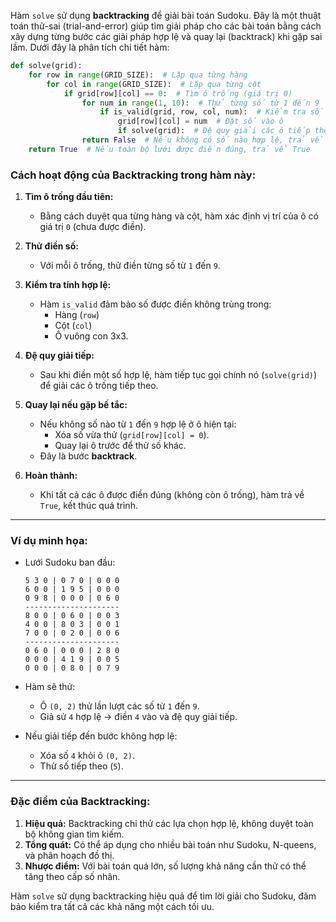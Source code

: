 Hàm `solve` sử dụng **backtracking** để giải bài toán Sudoku. Đây là một thuật toán thử-sai (trial-and-error) giúp tìm giải pháp cho các bài toán bằng cách xây dựng từng bước các giải pháp hợp lệ và quay lại (backtrack) khi gặp sai lầm. Dưới đây là phân tích chi tiết hàm:

```python
def solve(grid):
    for row in range(GRID_SIZE):  # Lặp qua từng hàng
        for col in range(GRID_SIZE):  # Lặp qua từng cột
            if grid[row][col] == 0:  # Tìm ô trống (giá trị 0)
                for num in range(1, 10):  # Thử từng số từ 1 đến 9
                    if is_valid(grid, row, col, num):  # Kiểm tra số hợp lệ
                        grid[row][col] = num  # Đặt số vào ô
                        if solve(grid):  # Đệ quy giải các ô tiếp theo\n                            return True\n                        grid[row][col] = 0  # Nếu không thành công, xóa số và thử lại
                return False  # Nếu không có số nào hợp lệ, trả về False (backtrack)
    return True  # Nếu toàn bộ lưới được điền đúng, trả về True
```

### Cách hoạt động của Backtracking trong hàm này:

1. **Tìm ô trống đầu tiên:**
   - Bằng cách duyệt qua từng hàng và cột, hàm xác định vị trí của ô có giá trị `0` (chưa được điền).

2. **Thử điền số:**
   - Với mỗi ô trống, thử điền từng số từ `1` đến `9`.

3. **Kiểm tra tính hợp lệ:**
   - Hàm `is_valid` đảm bảo số được điền không trùng trong:
     - Hàng (`row`)
     - Cột (`col`)
     - Ô vuông con 3x3.

4. **Đệ quy giải tiếp:**
   - Sau khi điền một số hợp lệ, hàm tiếp tục gọi chính nó (`solve(grid)`) để giải các ô trống tiếp theo.

5. **Quay lại nếu gặp bế tắc:**
   - Nếu không số nào từ `1` đến `9` hợp lệ ở ô hiện tại:
     - Xóa số vừa thử (`grid[row][col] = 0`).
     - Quay lại ô trước để thử số khác.
   - Đây là bước **backtrack**.

6. **Hoàn thành:**
   - Khi tất cả các ô được điền đúng (không còn ô trống), hàm trả về `True`, kết thúc quá trình.

---

### Ví dụ minh họa:
- Lưới Sudoku ban đầu:
  ```
  5 3 0 | 0 7 0 | 0 0 0
  6 0 0 | 1 9 5 | 0 0 0
  0 9 8 | 0 0 0 | 0 6 0
  ---------------------
  8 0 0 | 0 6 0 | 0 0 3
  4 0 0 | 8 0 3 | 0 0 1
  7 0 0 | 0 2 0 | 0 0 6
  ---------------------
  0 6 0 | 0 0 0 | 2 8 0
  0 0 0 | 4 1 9 | 0 0 5
  0 0 0 | 0 8 0 | 0 7 9
  ```

- Hàm sẽ thử:
  - Ô `(0, 2)` thử lần lượt các số từ `1` đến `9`.
  - Giả sử `4` hợp lệ → điền `4` vào và đệ quy giải tiếp.

- Nếu giải tiếp đến bước không hợp lệ:
  - Xóa số `4` khỏi ô `(0, 2)`.
  - Thử số tiếp theo (`5`).

---

### Đặc điểm của Backtracking:

1. **Hiệu quả:** Backtracking chỉ thử các lựa chọn hợp lệ, không duyệt toàn bộ không gian tìm kiếm.
2. **Tổng quát:** Có thể áp dụng cho nhiều bài toán như Sudoku, N-queens, và phân hoạch đồ thị.
3. **Nhược điểm:** Với bài toán quá lớn, số lượng khả năng cần thử có thể tăng theo cấp số nhân.

Hàm `solve` sử dụng backtracking hiệu quả để tìm lời giải cho Sudoku, đảm bảo kiểm tra tất cả các khả năng một cách tối ưu.